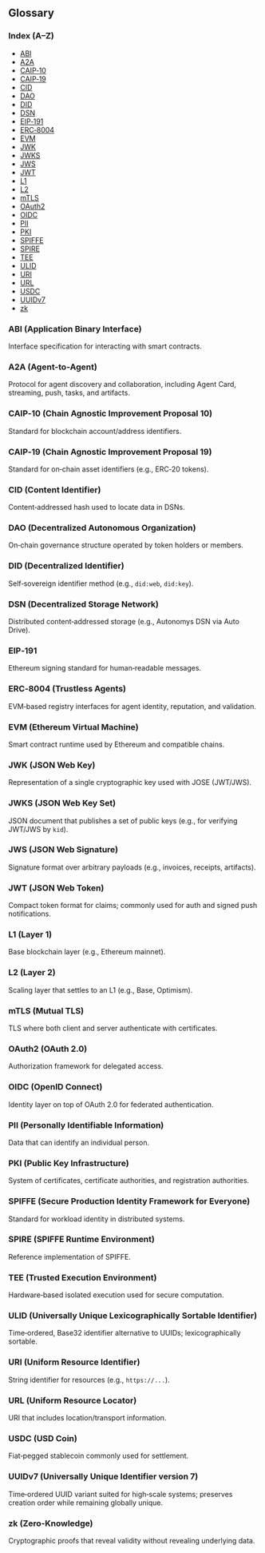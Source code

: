 ## Glossary

### Index (A–Z)

- [ABI](#abi-application-binary-interface)
- [A2A](#a2a-agent-to-agent)
- [CAIP‑10](#caip-10-chain-agnostic-improvement-proposal-10)
- [CAIP‑19](#caip-19-chain-agnostic-improvement-proposal-19)
- [CID](#cid-content-identifier)
- [DAO](#dao-decentralized-autonomous-organization)
- [DID](#did-decentralized-identifier)
- [DSN](#dsn-decentralized-storage-network)
- [EIP‑191](#eip-191)
- [ERC‑8004](#erc-8004-trustless-agents)
- [EVM](#evm-ethereum-virtual-machine)
- [JWK](#jwk-json-web-key)
- [JWKS](#jwks-json-web-key-set)
- [JWS](#jws-json-web-signature)
- [JWT](#jwt-json-web-token)
- [L1](#l1-layer-1)
- [L2](#l2-layer-2)
- [mTLS](#mtls-mutual-tls)
- [OAuth2](#oauth2-oauth-20)
- [OIDC](#oidc-openid-connect)
- [PII](#pii-personally-identifiable-information)
- [PKI](#pki-public-key-infrastructure)
- [SPIFFE](#spiffe-secure-production-identity-framework-for-everyone)
- [SPIRE](#spire-spiffe-runtime-environment)
- [TEE](#tee-trusted-execution-environment)
- [ULID](#ulid-universally-unique-lexicographically-sortable-identifier)
- [URI](#uri-uniform-resource-identifier)
- [URL](#url-uniform-resource-locator)
- [USDC](#usdc-usd-coin)
- [UUIDv7](#uuidv7-universally-unique-identifier-version-7)
- [zk](#zk-zero-knowledge)

### ABI (Application Binary Interface)

Interface specification for interacting with smart contracts.

### A2A (Agent‑to‑Agent)

Protocol for agent discovery and collaboration, including Agent Card, streaming, push, tasks, and artifacts.

### CAIP‑10 (Chain Agnostic Improvement Proposal 10)

Standard for blockchain account/address identifiers.

### CAIP‑19 (Chain Agnostic Improvement Proposal 19)

Standard for on‑chain asset identifiers (e.g., ERC‑20 tokens).

### CID (Content Identifier)

Content‑addressed hash used to locate data in DSNs.

### DAO (Decentralized Autonomous Organization)

On‑chain governance structure operated by token holders or members.

### DID (Decentralized Identifier)

Self‑sovereign identifier method (e.g., `did:web`, `did:key`).

### DSN (Decentralized Storage Network)

Distributed content‑addressed storage (e.g., Autonomys DSN via Auto Drive).

### EIP‑191

Ethereum signing standard for human‑readable messages.

### ERC‑8004 (Trustless Agents)

EVM‑based registry interfaces for agent identity, reputation, and validation.

### EVM (Ethereum Virtual Machine)

Smart contract runtime used by Ethereum and compatible chains.

### JWK (JSON Web Key)

Representation of a single cryptographic key used with JOSE (JWT/JWS).

### JWKS (JSON Web Key Set)

JSON document that publishes a set of public keys (e.g., for verifying JWT/JWS by `kid`).

### JWS (JSON Web Signature)

Signature format over arbitrary payloads (e.g., invoices, receipts, artifacts).

### JWT (JSON Web Token)

Compact token format for claims; commonly used for auth and signed push notifications.

### L1 (Layer 1)

Base blockchain layer (e.g., Ethereum mainnet).

### L2 (Layer 2)

Scaling layer that settles to an L1 (e.g., Base, Optimism).

### mTLS (Mutual TLS)

TLS where both client and server authenticate with certificates.

### OAuth2 (OAuth 2.0)

Authorization framework for delegated access.

### OIDC (OpenID Connect)

Identity layer on top of OAuth 2.0 for federated authentication.

### PII (Personally Identifiable Information)

Data that can identify an individual person.

### PKI (Public Key Infrastructure)

System of certificates, certificate authorities, and registration authorities.

### SPIFFE (Secure Production Identity Framework for Everyone)

Standard for workload identity in distributed systems.

### SPIRE (SPIFFE Runtime Environment)

Reference implementation of SPIFFE.

### TEE (Trusted Execution Environment)

Hardware‑based isolated execution used for secure computation.

### ULID (Universally Unique Lexicographically Sortable Identifier)

Time‑ordered, Base32 identifier alternative to UUIDs; lexicographically sortable.

### URI (Uniform Resource Identifier)

String identifier for resources (e.g., `https://...`).

### URL (Uniform Resource Locator)

URI that includes location/transport information.

### USDC (USD Coin)

Fiat‑pegged stablecoin commonly used for settlement.

### UUIDv7 (Universally Unique Identifier version 7)

Time‑ordered UUID variant suited for high‑scale systems; preserves creation order while remaining globally unique.

### zk (Zero‑Knowledge)

Cryptographic proofs that reveal validity without revealing underlying data.
